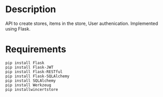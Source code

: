 # Description

API to create stores, items in the store, User authenication.
Implemented using Flask.

# Requirements

```
pip install Flask
pip install Flask-JWT
pip install Flask-RESTful
pip install Flask-SQLAlchemy
pip install SQLAlchemy
pip install Werkzeug
pip installwincertstore
```


